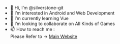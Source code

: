 - 👋 Hi, I’m @silverstone-git
- 👀 I’m interested in Android and Web Development
- 🌱 I’m currently learning Vue
- 💞️ I’m looking to collaborate on All Kinds of Games
- 📫 How to reach me :<br>
Please Refer to -> <a href="https://aryansidhwani.tech">Main Website</a><br>

<!---
silverstone-git/silverstone-git is a ✨ special ✨ repository because its `README.md` (this file) appears on your GitHub profile.
You can click the Preview link to take a look at your changes.
--->
